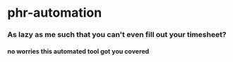 # phr-automation 
### As lazy as me such that you can't even fill out your timesheet?
#### no worries this automated tool got you covered